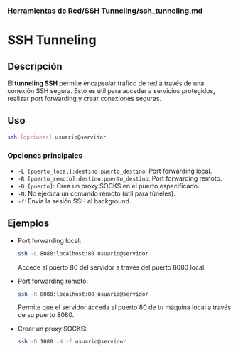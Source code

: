 ### **Herramientas de Red/SSH Tunneling/ssh_tunneling.md**

# SSH Tunneling

## Descripción

El **tunneling SSH** permite encapsular tráfico de red a través de una conexión SSH segura. Esto es útil para acceder a servicios protegidos, realizar port forwarding y crear conexiones seguras.

## Uso

```bash
ssh [opciones] usuario@servidor
```

### Opciones principales

- `-L [puerto_local]:destino:puerto_destino`: Port forwarding local.
- `-R [puerto_remoto]:destino:puerto_destino`: Port forwarding remoto.
- `-D [puerto]`: Crea un proxy SOCKS en el puerto especificado.
- `-N`: No ejecuta un comando remoto (útil para túneles).
- `-f`: Envía la sesión SSH al background.

## Ejemplos

- Port forwarding local:

  ```bash
  ssh -L 8080:localhost:80 usuario@servidor
  ```

  Accede al puerto 80 del servidor a través del puerto 8080 local.

- Port forwarding remoto:

  ```bash
  ssh -R 8080:localhost:80 usuario@servidor
  ```

  Permite que el servidor acceda al puerto 80 de tu máquina local a través de su puerto 8080.

- Crear un proxy SOCKS:

  ```bash
  ssh -D 1080 -N -f usuario@servidor
  ```
